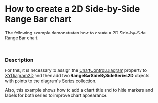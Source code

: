 # How to create a 2D Side-by-Side Range Bar chart


<p>The following example demonstrates how to create a 2D Side-by-Side Range Bar chart.</p><br />



<h3>Description</h3>

<p>For this, it is necessary to assign the <a href="http://help.devexpress.com/#Silverlight/DevExpressXpfChartsChartControl_Diagramtopic"><u>ChartControl.Diagram</u></a> property to<a href="http://help.devexpress.com/#Silverlight/clsDevExpressXpfChartsXYDiagram2Dtopic"> <u>XYDiagram2D</u></a> and then add two <strong>RangeBarSideBySideSeries2D</strong> objects with points to the diagram&#39;s <a href="http://help.devexpress.com/#Silverlight/DevExpressXpfChartsDiagram_Seriestopic"><u>Series</u></a> collection. </p><p>Also, this example shows how to add a chart title and to hide markers and labels for both series to improve chart appearance.</p><br />
<br />


<br/>


